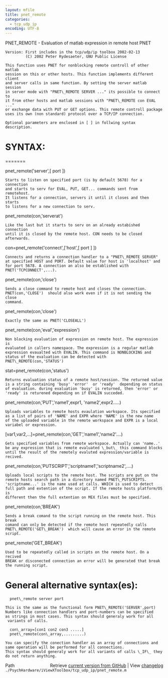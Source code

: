 ```yaml
---
layout: mfile
title: pnet_remote
categories:
  - tcp_udp_ip
encoding: UTF-8
---
```


PNET\_REMOTE   - Evaluation of matlab expression in remote host PNET  

    Version: First includes in the tcp/udp/ip toolbox 2002-02-13  
             (C) 2002 Peter Rydesaeter, GNU Public License  

    This function uses PNET for nonblocking remote controll of other matlab  
    session on this or other hosts. This function implements different client  
    and server calls in same function. By setting the server matlab session  
    in server mode with "PNET\_REMOTE SERVER ..." its possible to connect to  
    it from other hosts and matlab sessions with "PNET\_REMOTE con EVAL ..."  
    or exchange data with PUT or GET options. This remote controll package  
    uses its own (non standard) protocol over a TCP/IP connection.  

    Optional parameters are enclosed in [ ] in follwing syntax description.  

#  SYNTAX:  
 \=======  

 pnet\_remote('server',[ port ])  

    Starts to listen on specified port (is by default 5678) for a connection  
    and starts to serv for EVAL, PUT, GET... commands sent from remotehost.  
    It listens for a connection, servers it until it closes and then starts  
    to listens for a new connection to serv.  

 pnet\_remote(con,'serverat')  

    Like the last but it starts to serv on an already estabished connection  
    until it is closed by the remote host. CON needs to be closed afterwards.  

 con=pnet\_remote('connect',['host',[ port ] ])  

    Connects and returns a connection handler to a "PNET\_REMOTE SERVER"  
    at specified HOST and PORT. Default value for host is 'localhost' and  
    for port 5678. A connection an also be established with  
    PNET('TCPCONNECT',...).  

 pnet\_remote(con,'close')  

    Sends a close command to remote host and closes the connection.  
    PNET(con,'CLOSE')  should also work even if it is not sending the close  
    command.  

 pnet\_remote(con,'close')  

    Exactly the same as PNET('CLOSEALL')  

 pnet\_remote(con,'eval','expression')  

    Non blocking evaluation of expression on remote host. The expression is  
    evaluated in callers namespace. The expression is a regular matlab  
    expression evaualted with EVALIN. This command is NONBLOCKING and  
    status of the evaluation can be detected with PNET\_REMOTE(con,'STATUS')  

 stat=pnet\_remote(con,'status')  

    Returns evaluation status of a remote host/session. The returned value  
    is a string containing 'busy' 'error'  or 'ready'  depending on status  
    of evaluation. during evaluation 'busy' is returned, then 'error' or  
    'ready' is returened depending on if EVALIN succeded.  

 pnet\_remote(con,'PUT','name1',expr1, 'name2',expr2.....)  

    Uploads variables to remote hosts evaulation workspace. Its specified  
    as a list of pairs of 'NAME' and EXPR where 'NAME' is the new name  
    of the uploaded variable in the remote workspace and EXPR is a local  
    variabel or expression.  

 [var1,var2,...]=pnet\_remote(con,'GET','name1','name2'....)  

    Gets specified variables from remote workspace. Actually can 'name..'  
    be any expression that is remote evaluated \_but\_ this command blocks  
    until the result of the remotely evaluted expression/variable is  
    recived.  

 pnet\_remote(con,'PUTSCRIPT','scriptname1','scriptname2',....)  

    Uploads local scripts to the remote host. The scripts are put on the  
    remote hosts search path in a directory named PNET\_PUTSCRIPTS.  
    'scriptname...' is the name used at calls. WHICH is used to detect  
    full path and extention of the script. If the remote hosts platform/OS is  
    different then the full extention on MEX files must be specified.  

 pnet\_remote(con,'BREAK')  

    Sends a break comand to the script running on the remote host. This break  
    comand can only be detected if the remote host repeatedly calls  
    PNET\_REMOTE('GET\_BREAK')  which will cause an error in the remote script.  

 pnet\_remote('GET\_BREAK')  

    Used to be repeatedly called in scripts on the remote host. On a recived  
    BREAK or disconected connection an error will be generated that break  
    the running script.  

#  General alternative syntax(es):  

      pnet\_remote server port  

    This is the same as the functional form PNET\_REMOTE('SERVER',port)  
    Numbers like connection handlers and port-numbers can be specified  
    as strings in most cases. This syntax should generaly work for all  
     variants of calls.  

      con\_array=[con1 con2 con3 .....]  
      pnet\_remote(con\_array,.........)  

    You can specify the conection handler as an array of connections and  
    same operation will be performed for all connections.  
    This syntax should generaly work for all variants of calls \_IF\_ they  
    do not return anything.  



<div class="code_header" style="text-align:right;">
  <span style="float:left;">Path&nbsp;&nbsp;</span> <span class="counter">Retrieve <a href=
  "https://raw.github.com/Psychtoolbox-3/Psychtoolbox-3/beta/./PsychHardware/iViewXToolbox/tcp_udp_ip/pnet_remote.m">current version from GitHub</a> | View <a href=
  "https://github.com/Psychtoolbox-3/Psychtoolbox-3/commits/beta/./PsychHardware/iViewXToolbox/tcp_udp_ip/pnet_remote.m">changelog</a></span>
</div>
<div class="code">
  <code>./PsychHardware/iViewXToolbox/tcp_udp_ip/pnet_remote.m</code>
</div>
